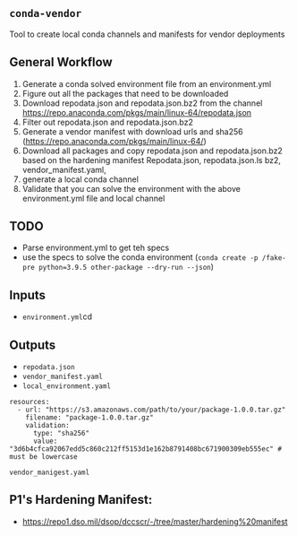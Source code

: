 ## `conda-vendor`
Tool to create local conda channels and manifests for vendor deployments

## General Workflow
1. Generate a conda solved environment file from an environment.yml
2. Figure out all the packages that need to be downloaded
3. Download repodata.json and repodata.json.bz2 from the channel  https://repo.anaconda.com/pkgs/main/linux-64/repodata.json
4. Filter out repodata.json and repodata.json.bz2
5. Generate a vendor manifest with download urls and sha256  (https://repo.anaconda.com/pkgs/main/linux-64/)
6. Download all packages and copy repodata.json and repodata.json.bz2 based on the hardening manifest
Repodata.json, repodata.json.ls bz2, vendor_manifest.yaml,
7. generate a local conda channel
8. Validate that you can solve the environment with the above environment.yml file and local channel

## TODO
- Parse environment.yml to get teh specs
- use the specs to solve the conda environment  (```conda create -p /fake-pre python=3.9.5 other-package --dry-run --json```)

## Inputs
- `environment.yml`cd 
## Outputs
- `repodata.json`
- `vendor_manifest.yaml`
- `local_environment.yaml`
```
resources:
  - url: "https://s3.amazonaws.com/path/to/your/package-1.0.0.tar.gz"
    filename: "package-1.0.0.tar.gz"
    validation:
      type: "sha256"
      value: "3d6b4cfca92067edd5c860c212ff5153d1e162b8791408bc671900309eb555ec" # must be lowercase

```
`vendor_manigest.yaml`

## P1's Hardening Manifest:
- https://repo1.dso.mil/dsop/dccscr/-/tree/master/hardening%20manifest